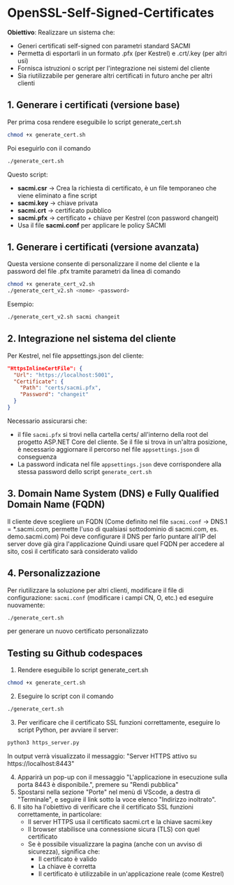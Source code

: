# OpenSSL-Self-Signed-Certificates

**Obiettivo**: Realizzare un sistema che:
- Generi certificati self-signed con parametri standard SACMI
- Permetta di esportarli in un formato .pfx (per Kestrel) e .crt/.key (per altri usi)
- Fornisca istruzioni o script per l'integrazione nei sistemi del cliente
- Sia riutilizzabile per generare altri certificati in futuro anche per altri clienti

## 1. Generare i certificati (versione base)
Per prima cosa rendere eseguibile lo script generate_cert.sh

``` bash
chmod +x generate_cert.sh
```

Poi eseguirlo con il comando
``` bash
./generate_cert.sh
```

Questo script:

- **sacmi.csr** → Crea la richiesta di certificato, è un file temporaneo che viene eliminato a fine script
- **sacmi.key** → chiave privata
- **sacmi.crt** → certificato pubblico
- **sacmi.pfx** → certificato + chiave per Kestrel (con password changeit)
- Usa il file **sacmi.conf** per applicare le policy SACMI

## 1. Generare i certificati (versione avanzata)
Questa versione consente di personalizzare il nome del cliente e la password del file .pfx tramite parametri da linea di comando
``` bash
chmod +x generate_cert_v2.sh
./generate_cert_v2.sh <nome> <password>
```
Esempio:
``` bash
./generate_cert_v2.sh sacmi changeit
```

## 2. Integrazione nel sistema del cliente
Per Kestrel, nel file appsettings.json del cliente:
``` json
"HttpsInlineCertFile": {
  "Url": "https://localhost:5001",
  "Certificate": {
    "Path": "certs/sacmi.pfx",
    "Password": "changeit"
  }
}
```
Necessario assicurarsi che:
- il file `sacmi.pfx` si trovi nella cartella certs/ all'interno della root del progetto ASP.NET Core del cliente. Se il file si trova in un'altra posizione, è 
necessario aggiornare il percorso nel file `appsettings.json` di conseguenza
- La password indicata nel file `appsettings.json` deve corrispondere alla stessa password dello script `generate_cert.sh`

## 3. Domain Name System (DNS) e Fully Qualified Domain Name (FQDN)
Il cliente deve scegliere un FQDN (Come definito nel file `sacmi.conf` → DNS.1 = *.sacmi.com, permette l'uso di qualsiasi sottodominio di sacmi.com, es. demo.sacmi.com)
Poi deve configurare il DNS per farlo puntare all'IP del server dove già gira l'applicazione
Quindi usare quel FQDN per accedere al sito, così il certificato sarà considerato valido

## 4. Personalizzazione

Per riutilizzare la soluzione per altri clienti, modificare il file di configurazione: `sacmi.conf` (modificare i campi CN, O, etc.) ed eseguire nuovamente:
``` bash
./generate_cert.sh
```
per generare un nuovo certificato personalizzato

## Testing su Github codespaces
1. Rendere eseguibile lo script generate_cert.sh

``` bash
chmod +x generate_cert.sh
```

2. Eseguire lo script con il comando
``` bash
./generate_cert.sh
```

3. Per verificare che il certificato SSL funzioni correttamente, eseguire lo script Python, per avviare il server:
``` bash
python3 https_server.py
```
In output verrà visualizzato il messaggio: "Server HTTPS attivo su https://localhost:8443"

4. Apparirà un pop-up con il messaggio "L'applicazione in esecuzione sulla porta 8443 è disponibile.", premere su "Rendi pubblica"
5. Spostarsi nella sezione "Porte" nel menù di VScode, a destra di "Terminale", e seguire il link sotto la voce elenco "Indirizzo inoltrato". 
6. Il sito ha l'obiettivo di verificare che il certificato SSL funzioni correttamente, in particolare:
   - Il server HTTPS usa il certificato sacmi.crt e la chiave sacmi.key
   - Il browser stabilisce una connessione sicura (TLS) con quel certificato
   - Se è possibile visualizzare la pagina (anche con un avviso di sicurezza), significa che:
     - Il certificato è valido
     - La chiave è corretta
     - Il certificato è utilizzabile in un'applicazione reale (come Kestrel)





